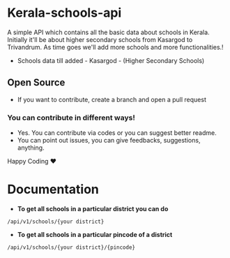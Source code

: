 # Kerala-schools-api

A simple API which contains all the basic data about schools in Kerala. Initially it'll be about higher secondary schools from Kasargod to Trivandrum.
As time goes we'll add more schools and more functionalities.!
- Schools data till added - Kasargod - (Higher Secondary Schools)

## Open Source
- If you want to contribute, create a branch and open a pull request

### You can contribute in different ways!
- Yes. You can contribute via codes or you can suggest better readme.
- You can point out issues, you can give feedbacks, suggestions, anything.

Happy Coding ❤

# Documentation
- **To get all schools in a particular district you can do**
```
/api/v1/schools/{your district}
```
- **To get all schools in a particular pincode of a district**
```
/api/v1/schools/{your district}/{pincode}
```
